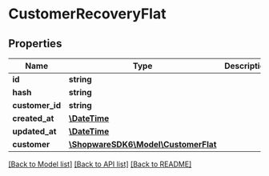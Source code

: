 # CustomerRecoveryFlat

## Properties
Name | Type | Description | Notes
------------ | ------------- | ------------- | -------------
**id** | **string** |  | [optional] 
**hash** | **string** |  | 
**customer_id** | **string** |  | 
**created_at** | [**\DateTime**](\DateTime.md) |  | 
**updated_at** | [**\DateTime**](\DateTime.md) |  | 
**customer** | [**\ShopwareSDK6\Model\CustomerFlat**](CustomerFlat.md) |  | [optional] 

[[Back to Model list]](../../README.md#documentation-for-models) [[Back to API list]](../../README.md#documentation-for-api-endpoints) [[Back to README]](../../README.md)

